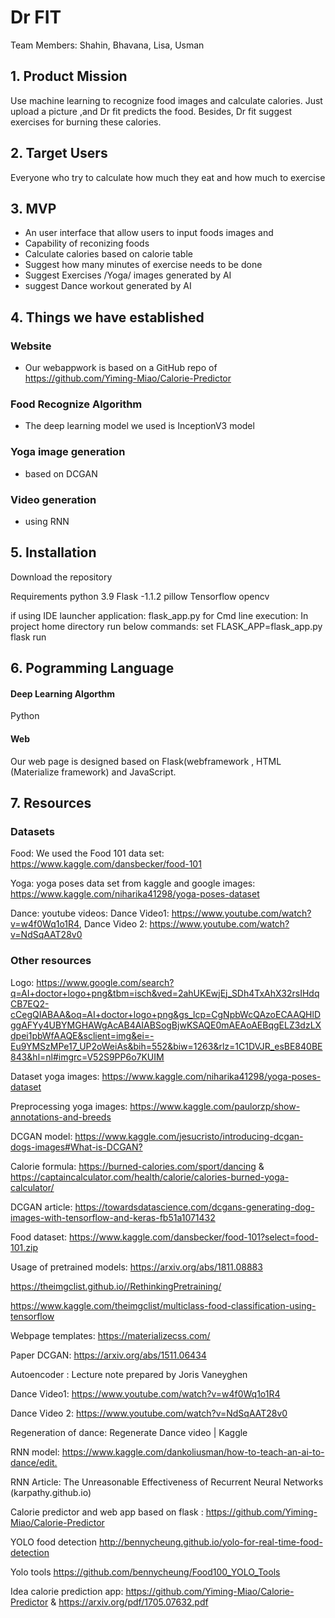 # Dr FIT
Team Members: Shahin, Bhavana, Lisa, Usman


## 1. Product Mission
Use machine learning to recognize food images and calculate calories. Just upload a picture ,and Dr fit predicts the food. Besides, Dr fit suggest exercises for burning these calories.

## 2. Target Users
Everyone who try to calculate how much they eat and how much to exercise

## 3. MVP
- An user interface that allow users to input foods images and 
- Capability of reconizing foods
- Calculate calories based on calorie table
- Suggest how many minutes of exercise needs to be done
- Suggest Exercises /Yoga/ images generated by AI
- suggest Dance workout generated by AI

## 4. Things we have established
### Website
- Our webappwork is based on a GitHub repo of https://github.com/Yiming-Miao/Calorie-Predictor

### Food Recognize Algorithm
- The deep learning model we used is InceptionV3 model

### Yoga image generation
- based on DCGAN

### Video generation
- using RNN

## 5. Installation
Download the repository

Requirements
python 3.9
Flask -1.1.2
pillow
Tensorflow
opencv

if using IDE
launcher application: flask_app.py
for Cmd line execution:
In project home directory run below commands:
set FLASK_APP=flask_app.py
flask run 

## 6. Pogramming Language
#### Deep Learning Algorthm
Python 
#### Web
Our web page is designed based on Flask(webframework , HTML (Materialize framework) and JavaScript.


## 7. Resources
### Datasets
Food: We used the Food 101 data set: https://www.kaggle.com/dansbecker/food-101

Yoga: yoga poses data set from kaggle and google images: https://www.kaggle.com/niharika41298/yoga-poses-dataset

Dance: youtube videos: Dance Video1: https://www.youtube.com/watch?v=w4f0Wq1o1R4, Dance Video 2: https://www.youtube.com/watch?v=NdSqAAT28v0​

### Other resources
Logo: https://www.google.com/search?q=AI+doctor+logo+png&tbm=isch&ved=2ahUKEwjEj_SDh4TxAhX32rsIHdqCB7EQ2-cCegQIABAA&oq=AI+doctor+logo+png&gs_lcp=CgNpbWcQAzoECAAQHlDggAFYy4UBYMGHAWgAcAB4AIABSogBjwKSAQE0mAEAoAEBqgELZ3dzLXdpei1pbWfAAQE&sclient=img&ei=-Eu9YMSzMPe17_UP2oWeiAs&bih=552&biw=1263&rlz=1C1DVJR_esBE840BE843&hl=nl#imgrc=V52S9PP6o7KUIM​

Dataset yoga images: https://www.kaggle.com/niharika41298/yoga-poses-dataset​

Preprocessing yoga images: https://www.kaggle.com/paulorzp/show-annotations-and-breeds ​

DCGAN model: https://www.kaggle.com/jesucristo/introducing-dcgan-dogs-images#What-is-DCGAN?​

Calorie formula: https://burned-calories.com/sport/dancing & https://captaincalculator.com/health/calorie/calories-burned-yoga-calculator/​

DCGAN article: https://towardsdatascience.com/dcgans-generating-dog-images-with-tensorflow-and-keras-fb51a1071432​

Food dataset: https://www.kaggle.com/dansbecker/food-101?select=food-101.zip​

Usage of pretrained models: https://arxiv.org/abs/1811.08883​

 https://theimgclist.github.io//RethinkingPretraining/​

https://www.kaggle.com/theimgclist/multiclass-food-classification-using-tensorflow​

Webpage templates: https://materializecss.com/​

Paper DCGAN: https://arxiv.org/abs/1511.06434​

Autoencoder : Lecture  note  prepared by Joris  Vaneyghen​

Dance Video1: https://www.youtube.com/watch?v=w4f0Wq1o1R4 ​

Dance Video 2: https://www.youtube.com/watch?v=NdSqAAT28v0​

Regeneration of dance: Regenerate Dance video | Kaggle ​

RNN model:  https://www.kaggle.com/dankoliusman/how-to-teach-an-ai-to-dance/edit.​

RNN Article: The Unreasonable Effectiveness of Recurrent Neural Networks (karpathy.github.io)​

 Calorie predictor and web app based on flask : https://github.com/Yiming-Miao/Calorie-Predictor ​

YOLO food detection http://bennycheung.github.io/yolo-for-real-time-food-detection​

Yolo tools https://github.com/bennycheung/Food100_YOLO_Tools 

Idea calorie prediction app:  https://github.com/Yiming-Miao/Calorie-Predictor & https://arxiv.org/pdf/1705.07632.pdf




